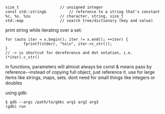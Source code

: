```
size_t					// unsigned integer
const std::string&			// reference to a string that's constant
%c, %s. %zu				// character, string, size_t
std::map				// search tree/dictionary (key and value)
```

print string while iterating over a set:
```
for (auto iter = x.begin(); iter != x.end(); ++iter) {
        fprintf(stderr, "%s\n", iter->c_str());
}
// -> is shortcut for dereference and dot notation, i.e. (*iter).c_str()
```

in functions, parameters will almost always be const
& means pass by reference--instead of copying full object, just reference it. use for large items like strings, maps, sets. dont need for small things like integers or doubles

using gdb:
```
$ gdb --args /path/to/gbkc arg1 arg2 arg3
(gdb) run
```
